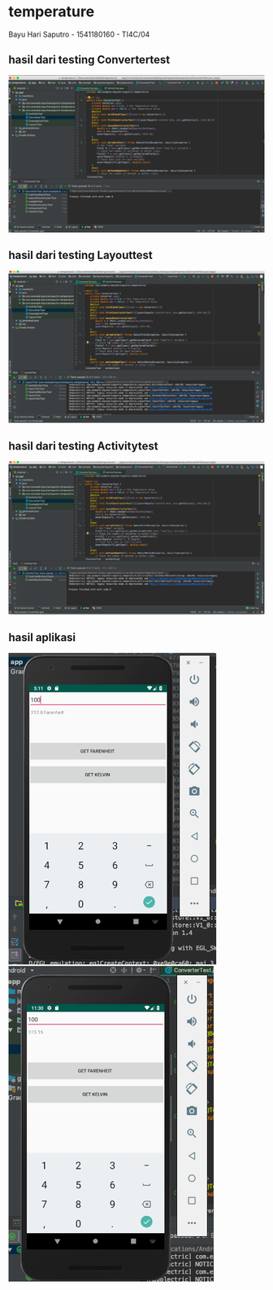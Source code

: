 # temperature
Bayu Hari Saputro - 1541180160 - TI4C/04

## hasil dari testing Convertertest
![](screenshot/convertertest.png)


## hasil dari testing Layouttest
![](screenshot/layouttest.png)


## hasil dari testing Activitytest
![](screenshot/activitytest.png)


## hasil aplikasi
![](screenshot/hasilfarenheit.png)
![](screenshot/hasilkelvin.png)

